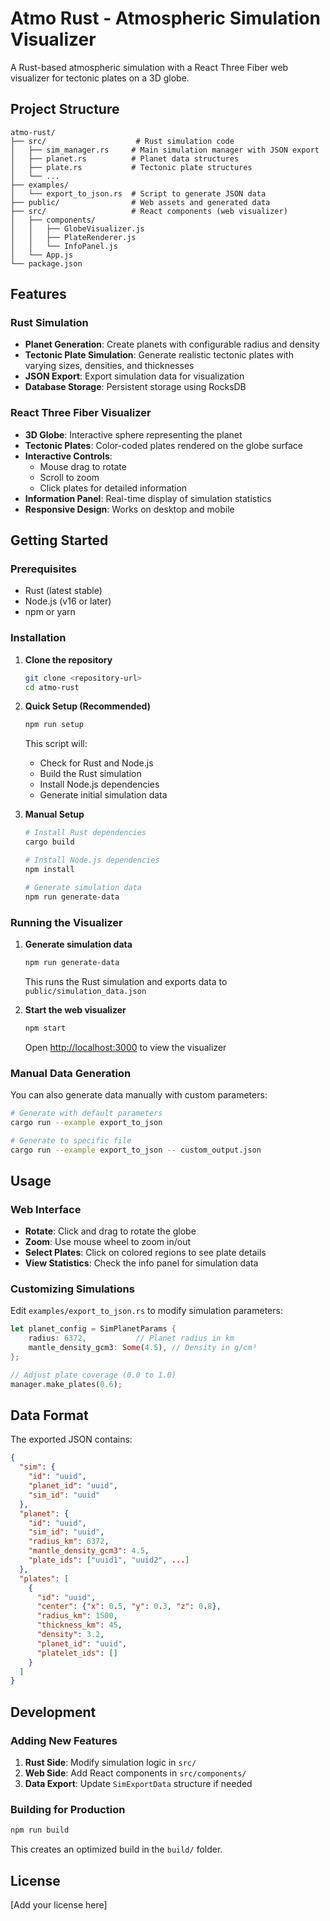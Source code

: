 # Atmo Rust - Atmospheric Simulation Visualizer

A Rust-based atmospheric simulation with a React Three Fiber web visualizer for tectonic plates on a 3D globe.

## Project Structure

```
atmo-rust/
├── src/                    # Rust simulation code
│   ├── sim_manager.rs     # Main simulation manager with JSON export
│   ├── planet.rs          # Planet data structures
│   ├── plate.rs           # Tectonic plate structures
│   └── ...
├── examples/
│   └── export_to_json.rs  # Script to generate JSON data
├── public/                # Web assets and generated data
├── src/                   # React components (web visualizer)
│   ├── components/
│   │   ├── GlobeVisualizer.js
│   │   ├── PlateRenderer.js
│   │   └── InfoPanel.js
│   └── App.js
└── package.json
```

## Features

### Rust Simulation
- **Planet Generation**: Create planets with configurable radius and density
- **Tectonic Plate Simulation**: Generate realistic tectonic plates with varying sizes, densities, and thicknesses
- **JSON Export**: Export simulation data for visualization
- **Database Storage**: Persistent storage using RocksDB

### React Three Fiber Visualizer
- **3D Globe**: Interactive sphere representing the planet
- **Tectonic Plates**: Color-coded plates rendered on the globe surface
- **Interactive Controls**: 
  - Mouse drag to rotate
  - Scroll to zoom
  - Click plates for detailed information
- **Information Panel**: Real-time display of simulation statistics
- **Responsive Design**: Works on desktop and mobile

## Getting Started

### Prerequisites
- Rust (latest stable)
- Node.js (v16 or later)
- npm or yarn

### Installation

1. **Clone the repository**
   ```bash
   git clone <repository-url>
   cd atmo-rust
   ```

2. **Quick Setup (Recommended)**
   ```bash
   npm run setup
   ```
   This script will:
   - Check for Rust and Node.js
   - Build the Rust simulation
   - Install Node.js dependencies
   - Generate initial simulation data

3. **Manual Setup**
   ```bash
   # Install Rust dependencies
   cargo build

   # Install Node.js dependencies
   npm install

   # Generate simulation data
   npm run generate-data
   ```

### Running the Visualizer

1. **Generate simulation data**
   ```bash
   npm run generate-data
   ```
   This runs the Rust simulation and exports data to `public/simulation_data.json`

2. **Start the web visualizer**
   ```bash
   npm start
   ```
   Open [http://localhost:3000](http://localhost:3000) to view the visualizer

### Manual Data Generation

You can also generate data manually with custom parameters:

```bash
# Generate with default parameters
cargo run --example export_to_json

# Generate to specific file
cargo run --example export_to_json -- custom_output.json
```

## Usage

### Web Interface
- **Rotate**: Click and drag to rotate the globe
- **Zoom**: Use mouse wheel to zoom in/out
- **Select Plates**: Click on colored regions to see plate details
- **View Statistics**: Check the info panel for simulation data

### Customizing Simulations

Edit `examples/export_to_json.rs` to modify simulation parameters:

```rust
let planet_config = SimPlanetParams {
    radius: 6372,           // Planet radius in km
    mantle_density_gcm3: Some(4.5), // Density in g/cm³
};

// Adjust plate coverage (0.0 to 1.0)
manager.make_plates(0.6);
```

## Data Format

The exported JSON contains:
```json
{
  "sim": {
    "id": "uuid",
    "planet_id": "uuid",
    "sim_id": "uuid"
  },
  "planet": {
    "id": "uuid",
    "sim_id": "uuid", 
    "radius_km": 6372,
    "mantle_density_gcm3": 4.5,
    "plate_ids": ["uuid1", "uuid2", ...]
  },
  "plates": [
    {
      "id": "uuid",
      "center": {"x": 0.5, "y": 0.3, "z": 0.8},
      "radius_km": 1500,
      "thickness_km": 45,
      "density": 3.2,
      "planet_id": "uuid",
      "platelet_ids": []
    }
  ]
}
```

## Development

### Adding New Features

1. **Rust Side**: Modify simulation logic in `src/`
2. **Web Side**: Add React components in `src/components/`
3. **Data Export**: Update `SimExportData` structure if needed

### Building for Production

```bash
npm run build
```

This creates an optimized build in the `build/` folder.

## License

[Add your license here]
